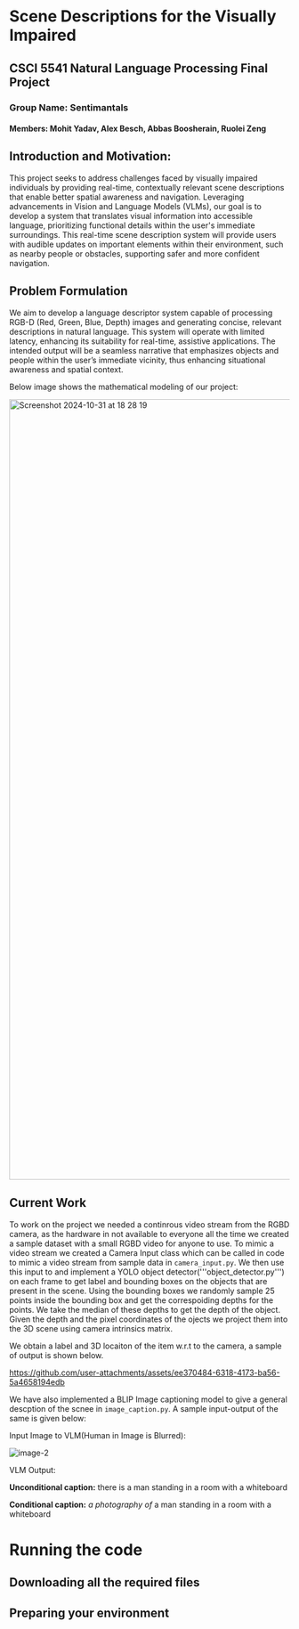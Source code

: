 # Scene Descriptions for the Visually Impaired
## CSCI 5541 Natural Language Processing Final Project
### Group Name: Sentimantals
#### Members: Mohit Yadav, Alex Besch, Abbas Boosherain, Ruolei Zeng

## Introduction and Motivation:
This project seeks to address challenges faced by visually impaired individuals by providing real-time, contextually relevant scene descriptions that enable better spatial awareness and navigation. Leveraging advancements in Vision and Language Models (VLMs), our goal is to develop a system that translates visual information into accessible language, prioritizing functional details within the user's immediate surroundings. This real-time scene description system will provide users with audible updates on important elements within their environment, such as nearby people or obstacles, supporting safer and more confident navigation.

## Problem Formulation

We aim to develop a language descriptor system capable of processing RGB-D (Red, Green, Blue, Depth) images and generating concise, relevant descriptions in natural language. This system will operate with limited latency, enhancing its suitability for real-time, assistive applications. The intended output will be a seamless narrative that emphasizes objects and people within the user’s immediate vicinity, thus enhancing situational awareness and spatial context.

Below image shows the mathematical modeling of our project:

<img width="1402" alt="Screenshot 2024-10-31 at 18 28 19" src="https://github.com/user-attachments/assets/ada3581d-5699-44c8-a184-4f40738c068a">

## Current Work

To work on the project we needed a continrous video stream from the RGBD camera, as the hardware in not available to everyone all the time we created a sample dataset with a small RGBD video for anyone to use. To mimic a video stream we created a Camera Input class which can be called in code to mimic a video stream from sample data in ```camera_input.py```. We then use this input to and implement a YOLO object detector('''object_detector.py''') on each frame to get label and bounding boxes on the objects that are present in the scene. Using the bounding boxes we randomly sample 25 points inside the bounding box and get the correspoiding depths for the points. We take the median of these depths to get the depth of the object. Given the depth and the pixel coordinates of the ojects we project them into the 3D scene using camera intrinsics matrix. 

We obtain a label and 3D locaiton of the item w.r.t to the camera, a sample of output is shown below.

https://github.com/user-attachments/assets/ee370484-6318-4173-ba56-5a4658194edb

We have also implemented a BLIP Image captioning model to give a general descption of the scnee in ```image_caption.py```. A sample input-output of the same is given below:

Input Image to VLM(Human in Image is Blurred):

![image-2](https://github.com/user-attachments/assets/adc742af-810f-4515-903f-49a36d6106ad)

VLM Output:

**Unconditional caption:** there is a man standing in a room with a whiteboard

**Conditional caption:** _a photography of_ a man standing in a room with a whiteboard


# Running the code
## Downloading all the required files

## Preparing your environment


